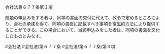 会社法第６７７条第３項

[前項](会社法＿＿＿＿第６７７条第２項)の申込みをする者は、同項の書面の交付に代えて、政令で定めるところにより、会社の承諾を得て、同項の書面に記載すべき事項を電磁的方法により提供することができる。この場合において、当該申込みをした者は、同項の書面を交付したものとみなす。

#会社法
#会社法/第６７７条
#会社法/第６７７条/第３項
